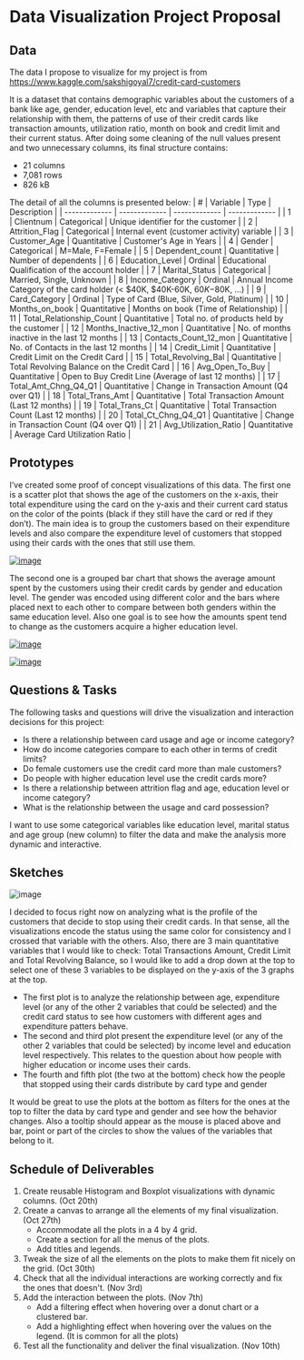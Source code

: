 # Data Visualization Project Proposal

## Data

The data I propose to visualize for my project is from https://www.kaggle.com/sakshigoyal7/credit-card-customers

It is a dataset that contains demographic variables about the customers of a bank like age, gender, education level, etc and variables that capture their relationship with them, the patterns of use of their credit cards like transaction amounts, utilization ratio, month on book and credit limit and their current status. After doing some cleaning of the null values present and two unnecessary columns, its final structure contains:
  - 21 columns
  - 7,081 rows
  - 826 kB

The detail of all the columns is presented below:
| # | Variable | Type | Description |
| ------------- | ------------- | ------------- | ------------- |
| 1 | Clientnum | Categorical | Unique identifier for the customer |
| 2 | Attrition_Flag | Categorical | Internal event (customer activity) variable |
| 3 | Customer_Age | Quantitative  | Customer's Age in Years |
| 4 | Gender | Categorical | M=Male, F=Female |
| 5 | Dependent_count | Quantitative  | Number of dependents |
| 6 | Education_Level | Ordinal | Educational Qualification of the account holder |
| 7 | Marital_Status | Categorical | Married, Single, Unknown |
| 8 | Income_Category | Ordinal | Annual Income Category of the card holder (< $40K, $40K-60K, $60K-$80K, ...) |
| 9 | Card_Category | Ordinal | Type of Card (Blue, Silver, Gold, Platinum) |
| 10 | Months_on_book | Quantitative  | Months on book (Time of Relationship) |
| 11 | Total_Relationship_Count | Quantitative  | Total no. of products held by the customer |
| 12 | Months_Inactive_12_mon | Quantitative  | No. of months inactive in the last 12 months |
| 13 | Contacts_Count_12_mon | Quantitative  | No. of Contacts in the last 12 months |
| 14 | Credit_Limit | Quantitative  | Credit Limit on the Credit Card |
| 15 | Total_Revolving_Bal | Quantitative  | Total Revolving Balance on the Credit Card |
| 16 | Avg_Open_To_Buy | Quantitative  | Open to Buy Credit Line (Average of last 12 months) |
| 17 | Total_Amt_Chng_Q4_Q1 | Quantitative  | Change in Transaction Amount (Q4 over Q1)  |
| 18 | Total_Trans_Amt | Quantitative  | Total Transaction Amount (Last 12 months) |
| 19 | Total_Trans_Ct | Quantitative  | Total Transaction Count (Last 12 months) |
| 20 | Total_Ct_Chng_Q4_Q1 | Quantitative  | Change in Transaction Count (Q4 over Q1)  |
| 21 | Avg_Utilization_Ratio | Quantitative  | Average Card Utilization Ratio |

## Prototypes

I’ve created some proof of concept visualizations of this data. The first one is a scatter plot that shows the age of the customers on the x-axis, their total expenditure using the card on the y-axis and their current card status on the color of the points (black if they still have the card or red if they don’t). The main idea is to group the customers based on their expenditure levels and also compare the expenditure level of customers that stopped using their cards with the ones that still use them.

[![image](https://user-images.githubusercontent.com/72701739/136973933-7602af34-11ce-43ab-9e38-e2512834496d.png)](https://vizhub.com/jrgamez/2f14457296a247a98d956dc34782e219)

The second one is a grouped bar chart that shows the average amount spent by the customers using their credit cards by gender and education level. The gender was encoded using different color and the bars where placed next to each other to compare between both genders within the same education level. Also one goal is to see how the amounts spent tend to change as the customers acquire a higher education level.

[![image](https://user-images.githubusercontent.com/72701739/136973949-470f74e7-af94-4da3-9f1e-4aeacffdc243.png)](https://vizhub.com/jrgamez/58a0f64508a74969bbe78865c49b7216)

[![image](https://user-images.githubusercontent.com/72701739/136973957-b9990e36-34ff-4328-a655-674659cd7f7d.png)](https://vizhub.com/jrgamez/c0eeae34b7d7492ca0c340ffb4c10b21)

## Questions & Tasks

The following tasks and questions will drive the visualization and interaction decisions for this project:

 * Is there a relationship between card usage and age or income category?
 * How do income categories compare to each other in terms of credit limits?
 * Do female customers use the credit card more than male customers?
 * Do people with higher education level use the credit cards more?
 * Is there a relationship between attrition flag and age, education level or income category?
 * What is the relationship between the usage and card possession?

I want to use some categorical variables like education level, marital status and age group (new column) to filter the data and make the analysis more dynamic and interactive.

## Sketches

![image](https://user-images.githubusercontent.com/72701739/134211954-57cbdea6-78b0-49a0-8407-02ff4b3cd126.jpg)

I decided to focus right now on analyzing what is the profile of the customers that decide to stop using their credit cards. In that sense, all the visualizations encode the status using the same color for consistency and I crossed that variable with the others. Also, there are 3 main quantitative variables that I would like to check: Total Transactions Amount, Credit Limit and Total Revolving Balance, so I would like to add a drop down at the top to select one of these 3 variables to be displayed on the y-axis of the 3 graphs at the top. 

* The first plot is to analyze the relationship between age, expenditure level (or any of the other 2 variables that could be selected) and the credit card status to see how customers with different ages and expenditure patters behave.
* The second and third plot present the expenditure level (or any of the other 2 variables that could be selected) by income level and education level respectively. This relates to the question about how people with higher education or income uses their cards.
* The fourth and fifth plot (the two at the bottom) check how the people that stopped using their cards distribute by card type and gender

It would be great to use the plots at the bottom as filters for the ones at the top to filter the data by card type and gender and see how the behavior changes. Also a tooltip should appear as the mouse is placed above and bar, point or part of the circles to show the values of the variables that belong to it.

## Schedule of Deliverables

1. Create reusable Histogram and Boxplot visualizations with dynamic columns. (Oct 20th)
2. Create a canvas to arrange all the elements of my final visualization. (Oct 27th)
    * Accommodate all the plots in a 4 by 4 grid.
    * Create a section for all the menus of the plots.
    * Add titles and legends. 
3. Tweak the size of all the elements on the plots to make them fit nicely on the grid. (Oct 30th)
4. Check that all the individual interactions are working correctly and fix the ones that doesn't. (Nov 3rd)
5. Add the interaction between the plots. (Nov 7th)
    * Add a filtering effect when hovering over a donut chart or a clustered bar.
    * Add a highlighting effect when hovering over the values on the legend. (It is common for all the plots)
6. Test all the functionality and deliver the final visualization. (Nov 10th)
